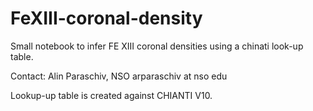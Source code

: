# FeXIII-coronal-density

Small notebook to infer FE XIII coronal densities using a chinati look-up table.

Contact: Alin Paraschiv, NSO arparaschiv at nso edu

Lookup-up table is created against CHIANTI V10.
